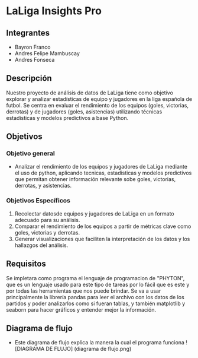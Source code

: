 # LaLiga Insights Pro
## Integrantes
- Bayron Franco 
- Andres Felipe Mambuscay
- Andres Fonseca
## Descripción
Nuestro proyecto de análisis de datos de LaLiga tiene como objetivo explorar y analizar estadísticas de equipo y jugadores en la liga española de futbol. Se centra en evaluar el rendimiento de los equipos (goles, victorias, derrotas) y de jugadores (goles, asistencias) utilizando técnicas estadísticas y modelos predictivos a base Python.
## Objetivos
### Objetivo general
- Analizar el rendimiento de los equipos y jugadores de LaLiga mediante el uso de python, aplicando tecnicas, estadisticas y modelos predictivos que permitan obtener información relevante sobe goles, victorias, derrotas, y asistencias. 
### Objetivos Específicos
1. Recolectar datosde equipos y jugadores de LaLiga en un formato adecuado para su análisis.
2. Comparar el rendimiento de los equipos a partir de métricas clave como goles, victorias y derrotas.
3. Generar visualizaciones que faciliten la interpretación de los datos y los hallazgos del análisis.
## Requisitos
  Se impletara como programa el lenguaje de programacion de "PHYTON", que es un lenguaje usado para este tipo de tareas por lo fácil que es este y por todas las herramientas que nos puede brindar. Se va a usar principalmente la librería pandas para leer el archivo con los datos de los partidos y poder analizarlos como si fueran tablas, y también matplotlib y seaborn para hacer gráficos y entender mejor la información.
## Diagrama de flujo
- Este diagrama de flujo explica la manera la cual el programa funciona
! [DIAGRAMA DE FLUJO] (diagrama de flujo.png)
